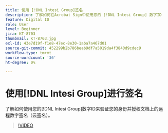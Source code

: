 ```yaml
---
title: 使用 [!DNL Intesi Group]签名
description: 了解如何在Acrobat Sign中使用您的 [!DNL Intesi Group] 数字ID
feature: Digital ID
role: User
level: Beginner
jira: KT-8703
thumbnail: KT-8703.jpg
exl-id: 43e7d19f-f1e8-47ec-8e30-1aba7a467d01
source-git-commit: 452299b2b786beab9df7a5019da4f3840d9cdec9
workflow-type: tm+mt
source-wordcount: '36'
ht-degree: 0%

---
```


# 使用[!DNL Intesi Group]进行签名

了解如何使用您的[!DNL Intesi Group]数字ID来验证您的身份并授权文档上的远程数字签名（云签名）。

>[!VIDEO](https://video.tv.adobe.com/v/336989?quality=12&learn=on&hidetitle=true)
